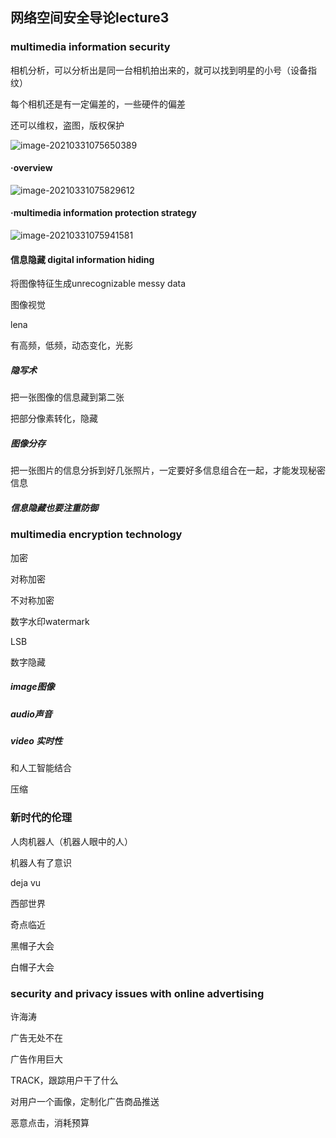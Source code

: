 ## 网络空间安全导论lecture3

### multimedia information security

相机分析，可以分析出是同一台相机拍出来的，就可以找到明星的小号（设备指纹） 

每个相机还是有一定偏差的，一些硬件的偏差



还可以维权，盗图，版权保护



![image-20210331075650389](C:\Users\Fcr\AppData\Roaming\Typora\typora-user-images\image-20210331075650389.png)

#### ·overview

![image-20210331075829612](C:\Users\Fcr\AppData\Roaming\Typora\typora-user-images\image-20210331075829612.png)

#### ·multimedia information protection strategy

![image-20210331075941581](C:\Users\Fcr\AppData\Roaming\Typora\typora-user-images\image-20210331075941581.png)

#### 信息隐藏 digital information hiding

将图像特征生成unrecognizable messy data

图像视觉

lena

有高频，低频，动态变化，光影

##### 隐写术

把一张图像的信息藏到第二张

把部分像素转化，隐藏

##### 图像分存

把一张图片的信息分拆到好几张照片，一定要好多信息组合在一起，才能发现秘密信息

##### 信息隐藏也要注重防御

### multimedia encryption technology

加密

对称加密

不对称加密

数字水印watermark

LSB

数字隐藏

##### image图像

##### audio声音

##### video 实时性

和人工智能结合

压缩

### 新时代的伦理

人肉机器人（机器人眼中的人）

机器人有了意识

deja vu

西部世界

奇点临近

黑帽子大会

白帽子大会

### security and privacy issues with online advertising

许海涛

广告无处不在

广告作用巨大

TRACK，跟踪用户干了什么

对用户一个画像，定制化广告商品推送

恶意点击，消耗预算


